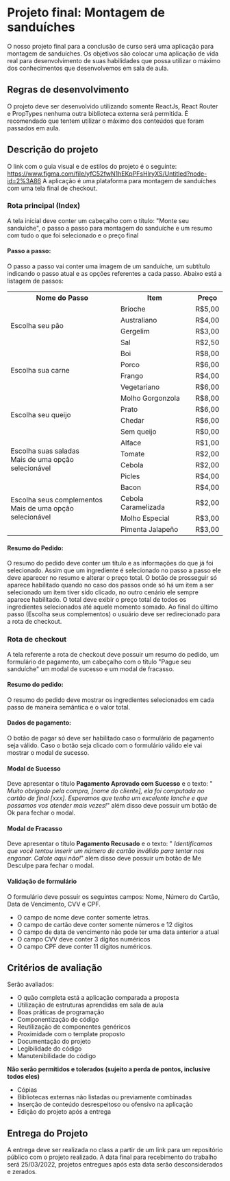 # Projeto final: Montagem de sanduíches

O nosso projeto final para a conclusão de curso será uma aplicação para montagem de sanduíches. Os objetivos são colocar uma aplicação de vida real para desenvolvimento de suas habilidades que possa utilizar o máximo dos conhecimentos que desenvolvemos em sala de aula.

## Regras de desenvolvimento

O projeto deve ser desenvolvido utilizando somente ReactJs, React Router e PropTypes nenhuma outra biblioteca externa será permitida. É recomendado que tentem utilizar o máximo dos conteúdos que foram passados em aula.

## Descrição do projeto

O link com o guia visual e de estilos do projeto é o seguinte: https://www.figma.com/file/yfC52fwN1hEKpPFsHlryXS/Untitled?node-id=2%3A86
A aplicação é uma plataforma para montagem de sanduíches com uma tela final de checkout.

### Rota principal (Index)

A tela inicial deve conter um cabeçalho com o título: "Monte seu sanduíche", o passo a passo para montagem do sanduíche e um resumo com tudo o que foi selecionado e o preço final

#### Passo a passo:

O passo a passo vai conter uma imagem de um sanduíche, um subtítulo indicando o passo atual e as opções referentes a cada passo. Abaixo está a listagem de passos:

<table>
	<tr>
		<th>Nome do Passo</th>
		<th>Item</th>
		<th>Preço</th>
	</tr>
	<tr>
		<td rowspan="4">Escolha seu pão</td>
		<td>Brioche</td>
		<td>R$5,00</td>
	</tr>
	<tr>
		<td>Australiano</td>
		<td>R$4,00</td>
	</tr>
	<tr>
		<td>Gergelim</td>
		<td>R$3,00</td>
	</tr>
	<tr>
		<td>Sal</td>
		<td>R$2,50</td>
	</tr>
	<tr>
		<td rowspan="4">Escolha sua carne</td>
		<td>Boi</td>
		<td>R$8,00</td>
	</tr>
	<tr>
		<td>Porco</td>
		<td>R$6,00</td>
	</tr>
	<tr>
		<td>Frango</td>
		<td>R$4,00</td>
	</tr>
	<tr>
		<td>Vegetariano</td>
		<td>R$6,00</td>
	</tr>
	<tr>
		<td rowspan="4">Escolha seu queijo</td>
		<td>Molho Gorgonzola</td>
		<td>R$8,00</td>
	</tr>
	<tr>
		<td>Prato</td>
		<td>R$6,00</td>
	</tr>
	<tr>
		<td>Chedar</td>
		<td>R$6,00</td>
	</tr>
	<tr>
		<td>Sem queijo</td>
		<td>R$0,00</td>
	</tr>
	<tr>
		<td rowspan="4">
			Escolha suas saladas<br />
			Mais de uma opção selecionável
		</td>
		<td>Alface</td>
		<td>R$1,00</td>
	</tr>
	<tr>
		<td>Tomate</td>
		<td>R$2,00</td>
	</tr>
	<tr>
		<td>Cebola</td>
		<td>R$2,00</td>
	</tr>
	<tr>
		<td>Picles</td>
		<td>R$4,00</td>
	</tr>
	<tr>
		<td rowspan="4">
			Escolha seus complementos<br />
			Mais de uma opção selecionável
		</td>
		<td>Bacon</td>
		<td>R$4,00</td>
	</tr>
	<tr>
		<td>Cebola Caramelizada</td>
		<td>R$2,00</td>
	</tr>
	<tr>
		<td>Molho Especial</td>
		<td>R$3,00</td>
	</tr>
	<tr>
		<td>Pimenta Jalapeño</td>
		<td>R$3,00</td>
	</tr>
</table>

#### Resumo do Pedido:

O resumo do pedido deve conter um título e as informações do que já foi selecionado. Assim que um ingrediente é selecionado no passo a passo ele deve aparecer no resumo e alterar o preço total. O botão de prosseguir só aparece habilitado quando no caso dos passos onde só há um item a ser selecionado um item tiver sido clicado, no outro cenário ele sempre aparece habilitado.
O total deve exibir o preço total de todos os ingredientes selecionados até aquele momento somado. Ao final do último passo (Escolha seus complementos) o usuário deve ser redirecionado para a rota de checkout.

### Rota de checkout

A tela referente a rota de checkout deve possuir um resumo do pedido, um formulário de pagamento, um cabeçalho com o título "Pague seu sanduíche" um modal de sucesso e um modal de fracasso.

#### Resumo do pedido:

O resumo do pedido deve mostrar os ingredientes selecionados em cada passo de maneira semântica e o valor total.

#### Dados de pagamento:

O botão de pagar só deve ser habilitado caso o formulário de pagamento seja válido. Caso o botão seja clicado com o formulário válido ele vai mostrar o modal de sucesso.

#### Modal de Sucesso

Deve apresentar o título **Pagamento Aprovado com Sucesso** e o texto: " _Muito obrigado pela compra, [nome do cliente], ela foi computada no cartão de final [xxx]. Esperamos que tenha um excelente lanche e que possamos vos atender mais vezes!_" além disso deve possuir um botão de Ok para fechar o modal.

#### Modal de Fracasso

Deve apresentar o título **Pagamento Recusado** e o texto: " _Identificamos que você tentou inserir um número de cartão inválido para tentar nos enganar. Calote aqui não!_" além disso deve possuir um botão de Me Desculpe para fechar o modal.

#### Validação de formulário

O formulário deve possuir os seguintes campos: Nome, Número do Cartão, Data de Vencimento, CVV e CPF.

- O campo de nome deve conter somente letras.
- O campo de cartão deve conter somente números e 12 dígitos
- O campo de data de vencimento não pode ter uma data anterior a atual
- O campo CVV deve conter 3 dígitos numéricos
- O campo CPF deve conter 11 dígitos numéricos.

## Critérios de avaliação

Serão avaliados:

- O quão completa está a aplicação comparada a proposta
- Utilização de estruturas aprendidas em sala de aula
- Boas práticas de programação
- Componentização de código
- Reutilização de componentes genéricos
- Proximidade com o template proposto
- Documentação do projeto
- Legibilidade do código
- Manutenibilidade do código

**Não serão permitidos e tolerados (sujeito a perda de pontos, inclusive todos eles)**

- Cópias
- Bibliotecas externas não listadas ou previamente combinadas
- Inserção de conteúdo desrespeitoso ou ofensivo na aplicação
- Edição do projeto após a entrega

## Entrega do Projeto

A entrega deve ser realizada no class a partir de um link para um repositório público com o projeto realizado. A data final para recebimento do trabalho será 25/03/2022, projetos entregues após esta data serão desconsiderados e zerados.
